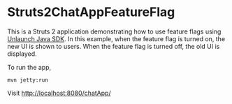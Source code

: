 # Struts2ChatAppFeatureFlag

This is a Struts 2 application demonstrating how to use feature flags using [Unlaunch Java SDK](https://docs.unlaunch.io/docs/sdks/java-sdk). In this example, when the feature flag is turned on, the new UI is shown to users. When the feature flag is turned off, the old UI is displayed.

To run the app,

`mvn jetty:run`

Visit [http://localhost:8080/chatApp/](http://localhost:8080/chatApp/)
